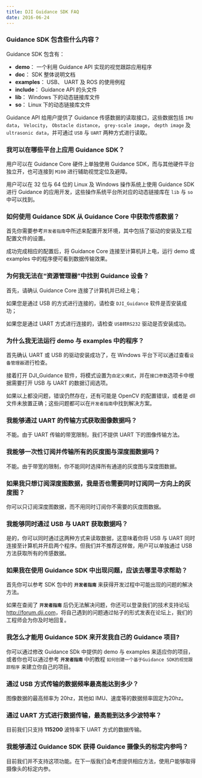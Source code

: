```yaml
---
title: DJI Guidance SDK FAQ
date: 2016-06-24
---
```


### Guidance SDK 包含些什么内容？

Guidance SDK 包含有：

-	**demo**： 一个利用 Guidance API 实现的视觉跟踪应用程序
-	**doc**： SDK 整体说明文档
-	**examples**： USB、 UART 及 ROS 的使用例程
-	**include**： Guidance API 的头文件
-	**lib**： Windows 下的动态链接库文件
-	**so**： Linux 下的动态链接库文件

Guidance API 给用户提供了 Guidance 传感数据的读取接口，这些数据包括 `IMU data`， `Velocity`， `Obstacle distance`，  `grey-scale image`， `depth image` 及 `ultrasonic data`，并可通过 `USB` 与 `UART` 两种方式进行读取。

### 我可以在哪些平台上应用 Guidance SDK？

用户可以在 Guidance Core 硬件上单独使用 Guidance SDK，而与其他硬件平台独立开，也可连接到 `M100` 进行辅助视觉定位及避障。

用户可以在 32 位与 64 位的 Linux 及 Windows 操作系统上使用 Guidance SDK 进行 Guidance 的应用开发，这些操作系统平台所对应的动态链接库在 `lib` 与 `so` 中可以找到。

### 如何使用 Guidance SDK 从 Guidance Core 中获取传感数据？

首先你需要参考`开发者指南`中所述来配置开发环境，其中包括了驱动的安装及工程配置文件的设置。

成功完成相应的配置后，将 Guidance Core 连接至计算机并上电，运行 demo 或 examples 中的程序便可看到数据传输效果。

### 为何我无法在“资源管理器”中找到 Guidance 设备？

首先，请确认 Guidance Core 连接了计算机并已经上电；

如果您是通过 USB 的方式进行连接的，请检查 `DJI_Guidance` 软件是否安装成功；

如果您是通过 UART 方式进行连接的，请检查 `USB转RS232` 驱动是否安装成功。

### 为什么我无法运行 demo 与 examples 中的程序？

首先确认 UART 或 USB 的驱动安装成功了，在 Windows 平台下可以通过查看`设备管理器`进行检查。

接着打开 DJI_Guidance 软件，将模式设置为`自定义模式`，并在`接口参数`选项卡中根据需要打开 USB 与 UART 的数据订阅选项。

如果以上都没问题，错误仍然存在，还有可能是 OpenCV 的配置错误，或者是 dll 文件未放置正确；这些问题都可以在`开发者指南`中找到解决方案。

### 我能够通过 UART 的传输方式获取图像数据吗？

不能。由于 UART 传输的带宽限制，我们不提供 UART 下的图像传输方法。

### 我能够一次性订阅并传输所有的灰度图与深度图数据吗？

不能。由于带宽的限制，你不能同时选择所有通道的灰度图与深度图数据。

### 如果我只想订阅深度图数据，我是否也需要同时订阅同一方向上的灰度图？

你可以只订阅深度图数据，而不用同时订阅你不需要的灰度图数据。

### 我能够同时通过 USB 与 UART 获取数据吗？

是的，你可以同时通过这两种方式来读取数据，这意味着你将 USB 与 UART 同时连接至计算机并开启两个程序。但我们并不推荐这样做，用户可以单独通过 USB 方法获取所有的传感数据。

### 如果我在使用 Guidance SDK 中出现问题，应该去哪里寻求帮助？

首先你可以参考 SDK 包中的 **`开发者指南`** 来获得开发过程中可能出现的问题的解决方法。

如果在查阅了 **`开发者指南`** 后仍无法解决问题，你还可以登录我们的技术支持论坛<a href="http://forum.dji.com/forum.php?lang=en" target="_blank">http://forum.dji.com</a>，将自己遇到的问题通过帖子的形式发表在论坛上，我们的工程师会为你及时地回复。

### 我怎么才能用 Guidance SDK 来开发我自己的 Guidance 项目?

你可以通过修改 Guidance SDk 中提供的 demo 与 examples 来适应你的项目， 或者你也可以通过参考 **`开发者指南`** 中的教程 `如何创建一个基于Guidance SDK的视觉跟踪程序` 来建立你自己的项目。

### 通过 USB 方式传输的数据频率最高能达到多少？

图像数据的最高频率为 20hz，其他如 IMU、速度等的数据频率固定为20hz。

### 通过 UART 方式进行数据传输，最高能到达多少波特率？

目前我们只支持 **115200** 波特率下 UART 方式的数据传输。 

### 我能够通过 Guidance SDK 获得 Guidance 摄像头的标定内参吗？

目前我们并不支持这项功能。在下一版我们会考虑提供相应方法，使用户能够取得摄像头的标定内参。